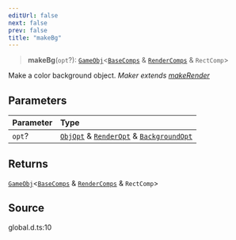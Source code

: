 ```yaml
---
editUrl: false
next: false
prev: false
title: "makeBg"
---
```


> **makeBg**(`opt`?): [`GameObj`](https://kaboomjs.com/#GameObj)\<[`BaseComps`](/api/type-aliases/basecomps/) & [`RenderComps`](/api/type-aliases/rendercomps/) & `RectComp`\>

Make a color background object.
*Maker extends [makeRender](../../../../../api/functions/makerender)*

## Parameters

| Parameter | Type |
| :------ | :------ |
| `opt`? | [`ObjOpt`](/api/type-aliases/objopt/) & [`RenderOpt`](/api/type-aliases/renderopt/) & [`BackgroundOpt`](/api/type-aliases/backgroundopt/) |

## Returns

[`GameObj`](https://kaboomjs.com/#GameObj)\<[`BaseComps`](/api/type-aliases/basecomps/) & [`RenderComps`](/api/type-aliases/rendercomps/) & `RectComp`\>

## Source

global.d.ts:10
